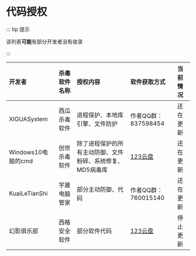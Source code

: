 # 代码授权

::: tip 提示

该列表**可能**有部分开发者没有收录

:::

| 开发者                |  杀毒软件名称     |                        授权内容                    |      软件获取方式    |      当前情况    |
| :----------------- | :----------------- | :------------------------------------------------ | :------------------------ | :------------------- |
| XIGUASystem          |西瓜杀毒软件      |进程保护、本地库引擎、文件防护                        |作者QQ群：837598454 |还在更新 |
| Windows10电脑的cmd   |创世杀毒软件    |除了进程保护的所有主动防御、文件粉碎、系统修复、MD5病毒库|[123云盘][chuangshi]|还在更新 |
| KuaiLeTianShi        |宇晨电脑管家   |部分主动防御、代码                                    |作者QQ群：760015140 |还在更新 |
| 幻影俱乐部           |西格安全软件   |部分软件代码                                          |[123云盘][xige]    |停止更新 |


[chuangshi]:https://www.123pan.com/s/IjJ9jv-9W2Lh
[xige]:https://www.123pan.com/s/1y1qVv-RKcY
